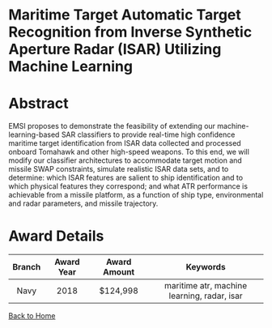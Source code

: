 
Maritime Target Automatic Target Recognition from Inverse Synthetic Aperture Radar (ISAR) Utilizing Machine Learning
====================================================================================================================

# Abstract


EMSI proposes to demonstrate the feasibility of extending our machine-learning-based SAR classifiers to provide real-time high confidence maritime target identification from ISAR data collected and processed onboard Tomahawk and other high-speed weapons. To this end, we will modify our classifier architectures to accommodate target motion and missile SWAP constraints, simulate realistic ISAR data sets, and to determine: which ISAR features are salient to ship identification and to which physical features they correspond; and what ATR performance is achievable from a missile platform, as a function of ship type, environmental and radar parameters, and missile trajectory.  

# Award Details

|Branch|Award Year|Award Amount|Keywords|
| :---: | :---: | :---: | :---: |
|Navy|2018|$124,998|maritime atr, machine learning, radar, isar|
  
  


[Back to Home](https://github.com/chrischow/dod_sbir_awards/Reports/JH/#1973)